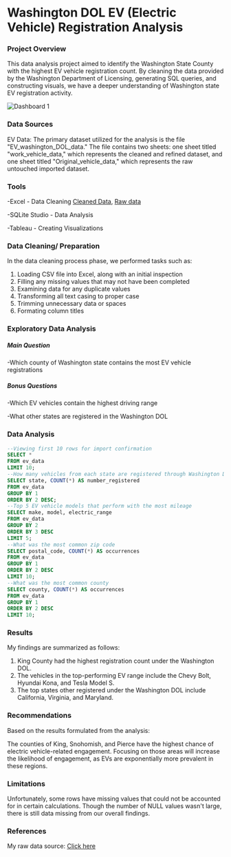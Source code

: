 # Washington DOL EV (Electric Vehicle) Registration Analysis

### Project Overview

This data analysis project aimed to identify the Washington State County with the highest EV vehicle registration count. By cleaning the data provided by the Washington Department of Licensing, generating SQL queries, and constructing visuals, we have a deeper understanding of Washington state EV registration activity. 

![Dashboard 1](https://github.com/user-attachments/assets/9eec26f6-281b-4545-844a-9cacc90a1b60)


### Data Sources

EV Data: The primary dataset utilized for the analysis is the file "EV_washington_DOL_data." The file contains two sheets: one sheet titled "work_vehicle_data," which represents the cleaned and refined dataset, and one sheet titled "Original_vehicle_data," which represents the raw untouched imported dataset.

### Tools

-Excel - Data Cleaning [Cleaned Data](cleaned_ev_data.csv), [Raw data](https://catalog.data.gov/dataset/electric-vehicle-population-data/resource/fa51be35-691f-45d2-9f3e-535877965e69)

-SQLite Studio - Data Analysis

-Tableau - Creating Visualizations


### Data Cleaning/ Preparation

In the data cleaning process phase, we performed tasks such as:
1. Loading CSV file into Excel, along with an initial inspection
2. Filling any missing values that may not have been completed
3. Examining data for any duplicate values
4. Transforming all text casing to proper case
5. Trimming unnecessary data or spaces
6. Formating column titles

### Exploratory Data Analysis

##### Main Question
-Which county of Washington state contains the most EV vehicle registrations
##### Bonus Questions
-Which EV vehicles contain the highest driving range

-What other states are registered in the Washington DOL

### Data Analysis

```sql
--Viewing first 10 rows for import confirmation
SELECT * 
FROM ev_data
LIMIT 10;
--How many vehicles from each state are registered through Washington DOL
SELECT state, COUNT(*) AS number_registered
FROM ev_data
GROUP BY 1
ORDER BY 2 DESC;
--Top 5 EV vehicle models that perform with the most mileage
SELECT make, model, electric_range
FROM ev_data
GROUP BY 2
ORDER BY 3 DESC
LIMIT 5;
--What was the most common zip code 
SELECT postal_code, COUNT(*) AS occurrences
FROM ev_data
GROUP BY 1
ORDER BY 2 DESC
LIMIT 10;
--What was the most common county
SELECT county, COUNT(*) AS occurrences
FROM ev_data
GROUP BY 1
ORDER BY 2 DESC
LIMIT 10;
```

### Results

My findings are summarized as follows:
1. King County had the highest registration count under the Washington DOL.
2. The vehicles in the top-performing EV range include the Chevy Bolt, Hyundai Kona, and Tesla Model S.
3. The top states other registered under the Washington DOL include California, Virginia, and Maryland.

### Recommendations

Based on the results formulated from the analysis:

The counties of King, Snohomish, and Pierce have the highest chance of electric vehicle-related engagement.
Focusing on those areas will increase the likelihood of engagement, as EVs are exponentially more prevalent in these regions.

### Limitations
Unfortunately, some rows have missing values that could not be accounted for in certain calculations. Though the number of NULL values wasn't large, there is still data missing from our overall findings. 

### References

My raw data source: [Click here](https://catalog.data.gov/dataset/electric-vehicle-population-data/resource/fa51be35-691f-45d2-9f3e-535877965e69)

